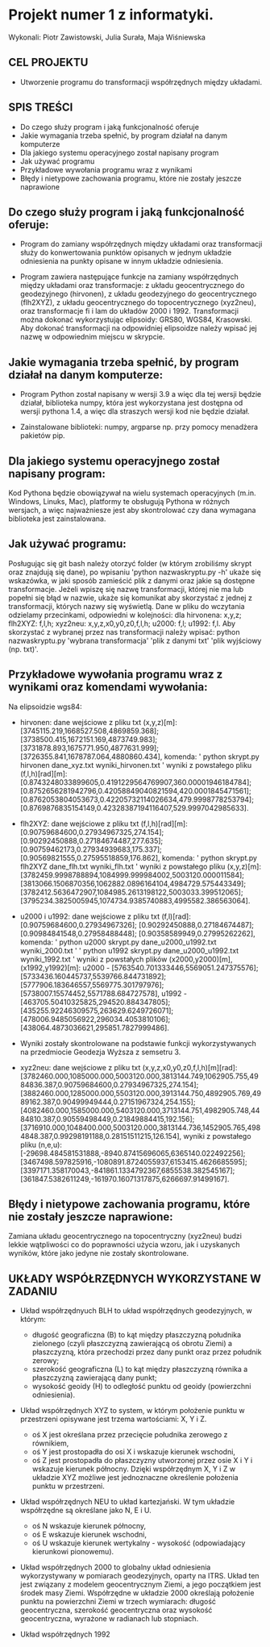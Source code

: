 # Projekt numer 1 z informatyki.
 Wykonali: Piotr Zawistowski, Julia Surała, Maja Wiśniewska

## CEL PROJEKTU
  * Utworzenie programu do transformacji współrzędnych między układami.

## SPIS TREŚCI 
 * Do czego służy program i jaką funkcjonalność oferuje
 * Jakie wymagania trzeba spełnić, by program działał na danym komputerze 
 * Dla jakiego systemu operacyjnego został napisany program
 * Jak używać programu
 * Przykładowe wywołania programu wraz z wynikami 
 * Błędy i nietypowe zachowania programu, które nie zostały jeszcze naprawione
 
## Do czego służy program i jaką funkcjonalność oferuje:
  - Program do zamiany współrzędnych między układami oraz transformacji służy do konwertowania punktów opisanych w jednym układzie odniesienia na punkty opisane w innym układzie odniesienia.

  - Program zawiera następujące funkcje na zamiany współrzędnych między układami oraz transformacje: z układu geocentrycznego do geodezyjnego (hirvonen), z układu geodezyjnego do geocentrycznego (flh2XYZ), z układu geocentrycznego do topocentrycznego (xyz2neu), oraz transformacje fi i lam do układów 2000 i 1992. Transformacji można dokonać wykorzystując elipsoidy: GRS80, WGS84, Krasowski. Aby dokonać transformacji na odpowidniej elipsoidze należy wpisać jej nazwę w odpowiednim miejscu w skrypcie. 

  
## Jakie wymagania trzeba spełnić, by program działał na danym komputerze: 

  - Program Python został napisany w wersji 3.9 a więc dla tej wersji będzie działał, biblioteka numpy, która jest wykorzystana jest dostępna od wersji pythona 1.4, a więc dla straszych wersji kod nie będzie działał.
   
  - Zainstalowane biblioteki: numpy, argparse np. przy pomocy menadżera pakietów pip.
 
## Dla jakiego systemu operacyjnego został napisany program: 
Kod Pythona będzie obowiązywał na wielu systemach operacyjnych (m.in. Windows, Linuks, Mac), platformy te obsługują Pythona w różnych wersjach, a więc najważniesze jest aby skontrolować czy dana wymagana biblioteka jest zainstalowana.
 
## Jak używać programu: 
Posługując się git bash należy otorzyć folder (w którym zrobiliśmy skrypt oraz znajdują się dane), po wpisaniu 'python nazwaskryptu.py -h' ukaże się wskazówka, w jaki sposób zamieścić plik z danymi oraz jakie są dostępne transformacje. Jeżeli wpiszę się nazwę transformacji, której nie ma lub popełni się błąd w nazwie, ukaże się komunikat aby skorzystać z jednej z transformacji, których nazwy się wyświetlą. 
Dane w pliku do wczytania odzielamy przecinkami, odpowiedni w kolejności: dla hirvonena: x,y,z; flh2XYZ: f,l,h; xyz2neu: x,y,z,x0,y0,z0,f,l,h; u2000: f,l; u1992: f,l.
Aby skorzystać z wybranej przez nas transformacji należy wpisać: python nazwaskryptu.py 'wybrana transformacja' 'plik z danymi txt' 'plik wyjściowy (np. txt)'.
  
## Przykładowe wywołania programu wraz z wynikami oraz komendami wywołania:
Na elipsoidzie wgs84:
  - hirvonen: dane wejściowe z pliku txt (x,y,z)[m]: [3745115.219,1668527.508,4869859.368]; [3738500.415,1672151.169,4873749.983]; [3731878.893,1675771.950,4877631.999]; [3726355.841,1678787.064,4880860.434],
komenda: ' python skrypt.py hirvonen dane_xyz.txt wyniki_hirvonen.txt '
wyniki z powstałego pliku (f,l,h)[rad][m]: [0.8743248033899605,0.4191229564769907,360.00001946184784]; [0.8752656281942796,0.42058849040821594,420.0001845471561]; [0.8762053804053673,0.42205732114026634,479.9998778253794]; [0.8769876835154149,0.42328387194116407,529.9997042985633].

  - flh2XYZ: dane wejściowe z pliku txt (f,l,h)[rad][m]: [0.90759684600,0.27934967325,274.154]; [0.90292450888,0.27184674487,277.635]; [0.90759462173,0.27934939683,175.337]; [0.90569821555,0.27595518859,176.862], 
komenda: ' python skrypt.py flh2XYZ dane_flh.txt wyniki_flh.txt '
wyniki z powstałego pliku (x,y,z)[m]: [3782459.9998788894,1084999.999984002,5003120.000011584]; [3813066.1506870356,1062882.0896164104,4984729.575443349]; [3782412.5636472907,1084985.2613198122,5003033.399512065]; [3795234.3825005945,1074734.9385740883,4995582.386563064].

  - u2000 i u1992: dane wejściowe z pliku txt (f,l)[rad]: [0.90759684600,0.27934967326]; [0.90292450888,0.27184674487]; [0.90984841548,0.27958488448]; [0.90358589949,0.27995262262], 
komenda: ' python u2000 skrypt.py dane_u2000_u1992.txt  wyniki_2000.txt '
         ' python u1992 skrypt.py dane_u2000_u1992.txt  wyniki_1992.txt '
wyniki z powstałych plików (x2000,y2000)[m], (x1992,y1992)[m]: 
u2000 - [5763540.701333446,5569051.247375576];  [5733436.160445737,5539766.844731892]; [5777906.183646557,5569775.301797976]; [5738007.15574452,5571788.684727578], u1992 - [463705.50410325825,294520.884347805]; [435255.92246309575,263629.6249726071]; [478006.9485056922,296034.4053810106]; [438064.4873036621,295851.7827999486].

  - Wyniki zostały skontrolowane na podstawie funkcji wykorzystywanych na przedmiocie Geodezja Wyższa z semsetru 3.
  
  - xyz2neu: dane wejściowe z pliku txt (x,y,z,x0,y0,z0,f,l,h)[m][rad]: [3782460.000,1085000.000,5003120.000,3813144.749,1062905.755,4984836.387,0.90759684600,0.27934967325,274.154]; [3882460.000,1285000.000,5503120.000,3913144.750,4892905.769,4989162.387,0.90499949444,0.27151967324,254.155]; [4082460.000,1585000.000,5403120.000,3713144.751,4982905.748,4484810.387,0.90559498449,0.21849884415,192.156]; [3716910.000,1048400.000,5003120.000,3813144.736,1452905.765,4984848.387,0.99298191188,0.28151511215,126.154], wyniki z powstałego pliku (n,e,u): [-29698.484581531888,-8940.87415696065,6365140.022492256]; [3467498.597825916,-1080891.8724055937,6153415.4626685595]; [3397171.358170043,-841861.1334792367,6855538.382545167]; [361847.5382611249,-161970.16071317875,6266697.91499167].

## Błędy i nietypowe zachowania programu, które nie zostały jeszcze naprawione:
Zamiana układu geocentrycznego na topocentryczny (xyz2neu) budzi lekkie wątpliwości co do poprawności użycia wzoru, jak i uzyskanych wyników, które jako jedyne nie zostały skontrolowane.  
   

## UKŁADY WSPÓŁRZĘDNYCH WYKORZYSTANE W ZADANIU
  * Układ współrzędnyuch BLH to układ współrzędnych geodezyjnych, w którym:
     - długość geograficzna (B) to kąt między płaszczyzną południka zielonego (czyli płaszczyzną zawierającą oś obrotu Ziemi) a płaszczyzną, która przechodzi przez dany punkt oraz przez południk zerowy;
     - szerokość geograficzna (L) to kąt między płaszczyzną równika a płaszczyzną zawierającą dany punkt;
     - wysokość geoidy (H) to odległość punktu od geoidy (powierzchni odniesienia).
     
  * Układ współrzędnych XYZ to system, w którym położenie punktu w przestrzeni opisywane jest trzema wartościami: X, Y i Z. 
     - oś X jest określana przez przecięcie południka zerowego z równikiem, 
     - oś Y jest prostopadła do osi X i wskazuje kierunek wschodni, 
     - oś Z jest prostopadła do płaszczyzny utworzonej przez osie X i Y i wskazuje kierunek północny. 
     Dzięki współrzędnym X, Y i Z w układzie XYZ możliwe jest jednoznaczne określenie położenia punktu w przestrzeni.
     
  * Układ współrzędnych NEU to układ kartezjański. W tym układzie współrzędne są określane jako N, E i U. 
     - oś N wskazuje kierunek północny, 
     - oś E wskazuje kierunek wschodni,  
     - oś U wskazuje kierunek wertykalny - wysokość (odpowiadający kierunkowi pionowemu).
     
  * Układ współrzędnych 2000 to globalny układ odniesienia wykorzystywany w pomiarach geodezyjnych, oparty na ITRS. Układ ten jest związany z modelem geocentrycznym Ziemi, a jego początkiem jest środek masy Ziemi. Współrzędne w układzie 2000 określają położenie punktu na powierzchni Ziemi w trzech wymiarach: długość geocentryczna, szerokość geocentryczna oraz wysokość geocentryczna, wyrażone w radianach lub stopniach. 
  
  * Układ współrzędnych 1992 




 
 
